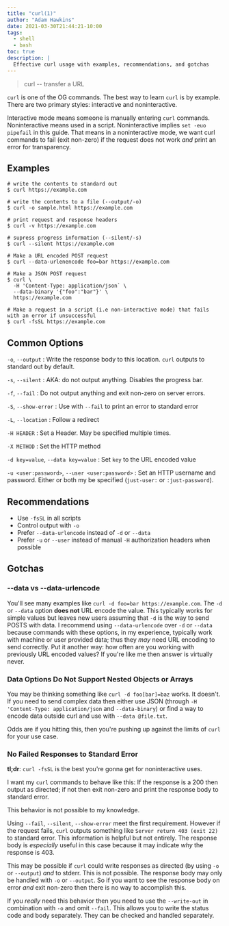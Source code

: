 ```yaml
---
title: "curl(1)"
author: "Adam Hawkins"
date: 2021-03-30T21:44:21-10:00
tags:
  - shell
  - bash
toc: true
description: |
  Effective curl usage with examples, recommendations, and gotchas
---
```


> curl -- transfer a URL

`curl` is one of the OG commands. The best way to learn `curl` is by
example. There are two primary styles: interactive and
noninteractive.

Interactive mode means someone is manually entering `curl` commands.
Noninteractive means used in a script. Noninteractive
implies `set -euo pipefail` in this guide. That means in a
noninteractive mode, we want curl commands to fail (exit non-zero) if
the request does not work _and_ print an error for transparency.

## Examples

```
# write the contents to standard out
$ curl https://example.com
```

```
# write the contents to a file (--output/-o)
$ curl -o sample.html https://example.com
```

```
# print request and response headers
$ curl -v https://example.com
```

```
# supress progress information (--silent/-s)
$ curl --silent https://example.com
```

```
# Make a URL encoded POST request
$ curl --data-urlenencode foo=bar https://example.com
```

```
# Make a JSON POST request
$ curl \
  -H 'Content-Type: application/json` \
  --data-binary '{"foo":"bar"}' \
  https://example.com
```

```
# Make a request in a script (i.e non-interactive mode) that fails
with an error if unsuccessful
$ curl -fsSL https://example.com
```

## Common Options

`-o`, `--output`
: Write the response body to this location. `curl` outputs to standard
out by default.

`-s`, `--silent`
: AKA: do not output anything. Disables the progress bar.

`-f`, `--fail`
: Do not output anything and exit non-zero on server errors.

`-S`, `--show-error`
: Use with `--fail` to print an error to standard error

`-L`, `--location`
: Follow a redirect

`-H HEADER`
: Set a Header. May be specified multiple times.

`-X METHOD`
: Set the HTTP method

`-d key=value`, `--data key=value`
: Set `key` to the URL encoded value

`-u <user:password>`, `--user <user:password>`
: Set an HTTP username and password. Either or both my be specified
(`just-user:` or `:just-password`).

## Recommendations

- Use `-fsSL` in all scripts
- Control output with `-o`
- Prefer `--data-urlencode` instead of `-d` or `--data`
- Prefer `-u` or `--user` instead of manual `-H` authorization headers
  when possible

## Gotchas

### --data vs --data-urlencode

You'll see many examples like `curl -d foo=bar https://example.com`.
The `-d` or `--data` option **does not** URL encode the value. This
typically works for simple values but leaves new users assuming that
`-d` is the way to send POSTS with data. I recommend using
`--data-urlencode` over `-d` or `--data` because commands with these
options, in my experience, typically work with machine or user
provided data; thus they _may_ need URL encoding to send correctly.
Put it another way: how often are you working with previously URL
encoded values? If you're like me then answer is virtually never.

### Data Options Do Not Support Nested Objects or Arrays

You may be thinking something like `curl -d foo[bar]=baz` works. It
doesn't. If you need to send complex data then either use JSON
(through `-H 'Content-Type: application/json` and `--data-binary`) or
find a way to encode data outside curl and use with `--data @file.txt`.

Odds are if you hitting this, then you're pushing up against the
limits of `curl` for your use case.

### No Failed Responses to Standard Error

**tl;dr**: `curl -fsSL` is the best you're gonna get for
noninteractive uses.

I want my `curl` commands to behave like this: If the response is a
200 then output as directed; if not then exit non-zero and print the
response body to standard error.

This behavior is not possible to my knowledge.

Using `--fail`, `--silent`, `--show-error` meet the first requirement.
However if the request fails, `curl` outputs something like `Server return 403 (exit 22)` to standard error. This information is helpful
but not entirely. The response body is _especially_ useful in this
case because it may indicate _why_ the response is 403.

This may be possible if `curl` could write responses as directed (by
using `-o` or `--output`) _and_ to stderr. This is not possible. The
response body may only be handled with `-o` or `--output`. So if you
want to see the response body on error _and_ exit non-zero then there
is no way to accomplish this.

If you _really_ need this behavior then you need to use the
`--write-out` in combination with `-o` and omit `--fail`. This allows
you to write the status code and body separately. They can be checked
and handled separately.
